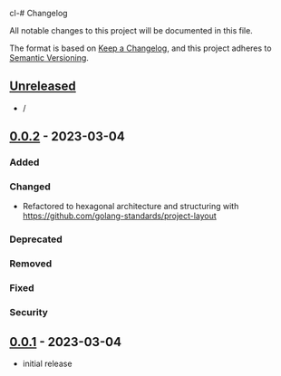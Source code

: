 cl-# Changelog

All notable changes to this project will be documented in this file.

The format is based on [Keep a Changelog],
and this project adheres to [Semantic Versioning].

## [Unreleased]

- /

## [0.0.2] - 2023-03-04

### Added

### Changed

- Refactored to hexagonal architecture and structuring with https://github.com/golang-standards/project-layout

### Deprecated

### Removed

### Fixed

### Security

## [0.0.1] - 2023-03-04

- initial release

<!-- Links -->
[keep a changelog]: https://keepachangelog.com/en/1.0.0/
[semantic versioning]: https://semver.org/spec/v2.0.0.html

<!-- Versions -->
[unreleased]: https://github.com/simonireilly/go-gitignore-it/compare/v0.0.2...HEAD
[0.0.2]: https://github.com/simonireilly/go-gitignore-it/compare/v0.0.1...v0.0.2
[0.0.1]: https://github.com/simonireilly/go-gitignore-it/releases/tag/v0.0.1
